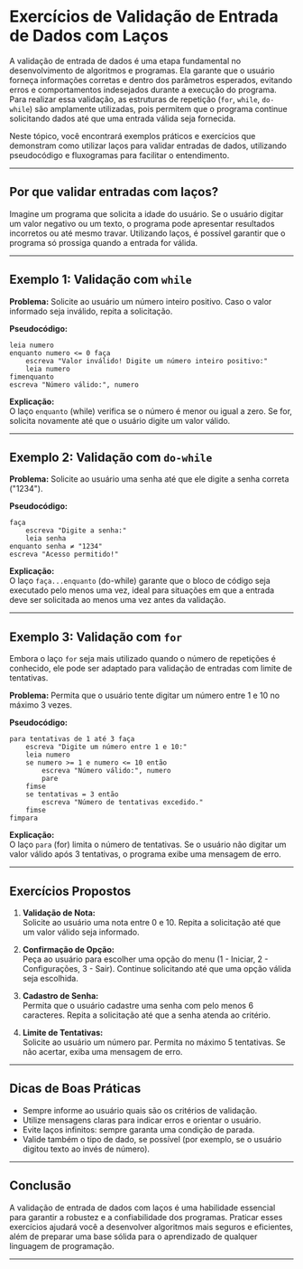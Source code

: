 
# Exercícios de Validação de Entrada de Dados com Laços

A validação de entrada de dados é uma etapa fundamental no desenvolvimento de algoritmos e programas. Ela garante que o usuário forneça informações corretas e dentro dos parâmetros esperados, evitando erros e comportamentos indesejados durante a execução do programa. Para realizar essa validação, as estruturas de repetição (`for`, `while`, `do-while`) são amplamente utilizadas, pois permitem que o programa continue solicitando dados até que uma entrada válida seja fornecida.

Neste tópico, você encontrará exemplos práticos e exercícios que demonstram como utilizar laços para validar entradas de dados, utilizando pseudocódigo e fluxogramas para facilitar o entendimento.

---

## Por que validar entradas com laços?

Imagine um programa que solicita a idade do usuário. Se o usuário digitar um valor negativo ou um texto, o programa pode apresentar resultados incorretos ou até mesmo travar. Utilizando laços, é possível garantir que o programa só prossiga quando a entrada for válida.

---

## Exemplo 1: Validação com `while`

**Problema:** Solicite ao usuário um número inteiro positivo. Caso o valor informado seja inválido, repita a solicitação.

**Pseudocódigo:**
```
leia numero
enquanto numero <= 0 faça
    escreva "Valor inválido! Digite um número inteiro positivo:"
    leia numero
fimenquanto
escreva "Número válido:", numero
```

**Explicação:**  
O laço `enquanto` (while) verifica se o número é menor ou igual a zero. Se for, solicita novamente até que o usuário digite um valor válido.

---

## Exemplo 2: Validação com `do-while`

**Problema:** Solicite ao usuário uma senha até que ele digite a senha correta ("1234").

**Pseudocódigo:**
```
faça
    escreva "Digite a senha:"
    leia senha
enquanto senha ≠ "1234"
escreva "Acesso permitido!"
```

**Explicação:**  
O laço `faça...enquanto` (do-while) garante que o bloco de código seja executado pelo menos uma vez, ideal para situações em que a entrada deve ser solicitada ao menos uma vez antes da validação.

---

## Exemplo 3: Validação com `for`

Embora o laço `for` seja mais utilizado quando o número de repetições é conhecido, ele pode ser adaptado para validação de entradas com limite de tentativas.

**Problema:** Permita que o usuário tente digitar um número entre 1 e 10 no máximo 3 vezes.

**Pseudocódigo:**
```
para tentativas de 1 até 3 faça
    escreva "Digite um número entre 1 e 10:"
    leia numero
    se numero >= 1 e numero <= 10 então
        escreva "Número válido:", numero
        pare
    fimse
    se tentativas = 3 então
        escreva "Número de tentativas excedido."
    fimse
fimpara
```

**Explicação:**  
O laço `para` (for) limita o número de tentativas. Se o usuário não digitar um valor válido após 3 tentativas, o programa exibe uma mensagem de erro.

---

## Exercícios Propostos

1. **Validação de Nota:**  
   Solicite ao usuário uma nota entre 0 e 10. Repita a solicitação até que um valor válido seja informado.

2. **Confirmação de Opção:**  
   Peça ao usuário para escolher uma opção do menu (1 - Iniciar, 2 - Configurações, 3 - Sair). Continue solicitando até que uma opção válida seja escolhida.

3. **Cadastro de Senha:**  
   Permita que o usuário cadastre uma senha com pelo menos 6 caracteres. Repita a solicitação até que a senha atenda ao critério.

4. **Limite de Tentativas:**  
   Solicite ao usuário um número par. Permita no máximo 5 tentativas. Se não acertar, exiba uma mensagem de erro.

---

## Dicas de Boas Práticas

- Sempre informe ao usuário quais são os critérios de validação.
- Utilize mensagens claras para indicar erros e orientar o usuário.
- Evite laços infinitos: sempre garanta uma condição de parada.
- Valide também o tipo de dado, se possível (por exemplo, se o usuário digitou texto ao invés de número).

---

## Conclusão

A validação de entrada de dados com laços é uma habilidade essencial para garantir a robustez e a confiabilidade dos programas. Praticar esses exercícios ajudará você a desenvolver algoritmos mais seguros e eficientes, além de preparar uma base sólida para o aprendizado de qualquer linguagem de programação.

---
```